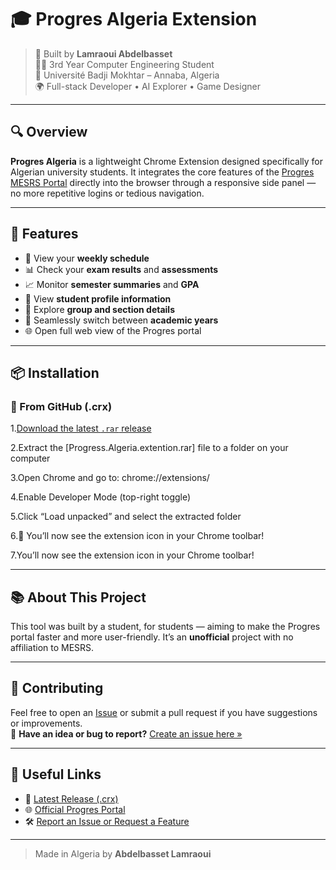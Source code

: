 # 🎓 Progres Algeria Extension

> 🧠 Built by **Lamraoui Abdelbasset**  
> 👨‍🎓 3rd Year Computer Engineering Student  
> 🏫 Université Badji Mokhtar – Annaba, Algeria  
> 🌍 Full-stack Developer • AI Explorer • Game Designer

---

## 🔍 Overview

**Progres Algeria** is a lightweight Chrome Extension designed specifically for Algerian university students. It integrates the core features of the [Progres MESRS Portal](https://progres.mesrs.dz) directly into the browser through a responsive side panel — no more repetitive logins or tedious navigation.

---

## 🚀 Features

- 📅 View your **weekly schedule**
- 📊 Check your **exam results** and **assessments**
- 📈 Monitor **semester summaries** and **GPA**
- 👤 View **student profile information**
- 👥 Explore **group and section details**
- 🔄 Seamlessly switch between **academic years**
- 🌐 Open full web view of the Progres portal

---

## 📦 Installation

### 🔗 From GitHub (.crx)

1.[Download the latest `.rar` release](https://github.com/bassetlamraoui/progres-algeria-extension/releases/latest)

2.Extract the [Progress.Algeria.extention.rar] file to a folder on your computer

3.Open Chrome and go to: chrome://extensions/

4.Enable Developer Mode (top-right toggle)

5.Click “Load unpacked” and select the extracted folder

6.🎉 You’ll now see the extension icon in your Chrome toolbar!

7.You’ll now see the extension icon in your Chrome toolbar!

---

## 📚 About This Project

This tool was built by a student, for students — aiming to make the Progres portal faster and more user-friendly. It’s an **unofficial** project with no affiliation to MESRS.

---

## 🤝 Contributing

Feel free to open an [Issue](https://github.com/bassetlamraoui/progres-algeria-extension/issues) or submit a pull request if you have suggestions or improvements.  
📣 **Have an idea or bug to report?** [Create an issue here »](https://github.com/bassetlamraoui/progres-algeria-extension/issues/new/choose)


---

## 🔗 Useful Links

- 🔽 [Latest Release (.crx)](https://github.com/bassetlamraoui/progres-algeria-extension/releases/latest)  
- 🌐 [Official Progres Portal](https://progres.mesrs.dz)  
- 🛠 [Report an Issue or Request a Feature](https://github.com/bassetlamraoui/progres-algeria-extension/issues)

---

> Made  in Algeria by **Abdelbasset Lamraoui**
